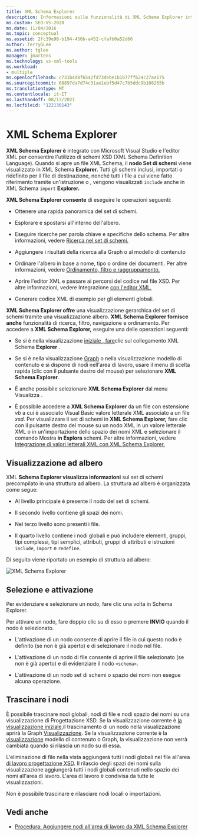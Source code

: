 ```yaml
---
title: XML Schema Explorer
description: Informazioni sulle funzionalità di XML Schema Explorer integrate con Visual Studio e l'editor XML.
ms.custom: SEO-VS-2020
ms.date: 11/04/2016
ms.topic: conceptual
ms.assetid: 2fc39e98-b194-456b-a452-cfafb0a52d66
author: TerryGLee
ms.author: tglee
manager: jmartens
ms.technology: vs-xml-tools
ms.workload:
- multiple
ms.openlocfilehash: c731b4d8f6542fd73debe1b1b77ff624c27aa175
ms.sourcegitcommit: 68897da7d74c31ae1ebf5d47c7b5ddc9b108265b
ms.translationtype: MT
ms.contentlocale: it-IT
ms.lasthandoff: 08/13/2021
ms.locfileid: "122130143"
---
```

# <a name="xml-schema-explorer"></a>XML Schema Explorer

**XML Schema Explorer è** integrato con Microsoft Visual Studio e l'editor XML per consentire l'utilizzo di schemi XSD (XML Schema Definition Language). Quando si apre un file XML Schema, il **nodo Set di schemi** viene visualizzato in XML Schema **Explorer.** Tutti gli schemi inclusi, importati o ridefinito per il file di destinazione, nonché tutti i file a cui viene fatto riferimento tramite un'istruzione o , vengono visualizzati `include` anche in XML Schema `import` **Explorer.**

**XML Schema Explorer consente** di eseguire le operazioni seguenti:

- Ottenere una rapida panoramica del set di schemi.

- Esplorare e spostarsi all'interno dell'albero.

- Eseguire ricerche per parola chiave e specifiche dello schema. Per altre informazioni, vedere [Ricerca nel set di schemi.](../xml-tools/searching-the-schema-set.md)

- Aggiungere i risultati della ricerca alla Graph o al modello di contenuto

- Ordinare l'albero in base a nome, tipo o ordine dei documenti. Per altre informazioni, vedere [Ordinamento, filtro e raggruppamento.](../xml-tools/sorting-filtering-and-grouping-xml-schema-explorer.md)

- Aprire l'editor XML e passare ai percorsi del codice nel file XSD. Per altre informazioni, vedere Integrazione [con l'editor XML.](../xml-tools/integration-with-xml-editor.md)

- Generare codice XML di esempio per gli elementi globali.

**XML Schema Explorer offre** una visualizzazione gerarchica del set di schemi tramite una visualizzazione albero. **XML Schema Explorer fornisce anche** funzionalità di ricerca, filtro, navigazione e ordinamento. Per accedere a **XML Schema Explorer,** eseguire una delle operazioni seguenti:

- Se si è nella visualizzazione [iniziale , fare](../xml-tools/start-view.md)clic sul collegamento XML Schema **Explorer** .

- Se si è nella visualizzazione [Graph](../xml-tools/graph-view.md) [](../xml-tools/content-model-view.md) o nella visualizzazione modello di contenuto e si dispone di nodi nell'area di lavoro, usare il menu di scelta rapida (clic con il pulsante destro del mouse) per selezionare **XML Schema Explorer.**

- È anche possibile selezionare **XML Schema Explorer** dal menu Visualizza . 

- È possibile accedere a **XML Schema Explorer** da un file con estensione *vb* a cui è associato Visual Basic valore letterale XML associato a un file *xsd.* Per visualizzare il set di schemi in **XML Schema Explorer,** fare clic con il pulsante destro del mouse su un nodo XML in un valore letterale XML o in un'importazione dello spazio dei nomi XML e selezionare il comando Mostra **in Esplora** schemi. Per altre informazioni, vedere [Integrazione di valori letterali XML con XML Schema Explorer.](../xml-tools/integration-of-xml-literals-with-xml-schema-explorer.md)

## <a name="tree-view"></a>Visualizzazione ad albero
XML **Schema Explorer visualizza informazioni** sul set di schemi precompilato in una struttura ad albero. La struttura ad albero è organizzata come segue:

- Al livello principale è presente il nodo del set di schemi.

- Il secondo livello contiene gli spazi dei nomi.

- Nel terzo livello sono presenti i file.

- Il quarto livello contiene i nodi globali e può includere elementi, gruppi, tipi complessi, tipi semplici, attributi, gruppi di attributi e istruzioni `include`, `import` e `redefine`.

Di seguito viene riportato un esempio di struttura ad albero:

![XML Schema Explorer](../xml-tools/media/xmlschemaexplorer.gif)

## <a name="selection-and-activation"></a>Selezione e attivazione
Per evidenziare e selezionare un nodo, fare clic una volta in Schema Explorer.

Per attivare un nodo, fare doppio clic su di esso o premere **INVIO** quando il nodo è selezionato.

- L'attivazione di un nodo consente di aprire il file in cui questo nodo è definito (se non è già aperto) e di selezionare il nodo nel file.

- L'attivazione di un nodo di file consente di aprire il file selezionato (se non è già aperto) e di evidenziare il nodo `<schema>`.

- L'attivazione di un nodo set di schemi o spazio dei nomi non esegue alcuna operazione.

## <a name="drag-and-drop-nodes"></a>Trascinare i nodi
È possibile trascinare nodi globali, nodi di file e nodi spazio dei nomi su una visualizzazione di Progettazione XSD. Se la visualizzazione corrente è [la visualizzazione iniziale,](../xml-tools/start-view.md)il trascinamento di un nodo nella visualizzazione aprirà la Graph [Visualizzazione](../xml-tools/graph-view.md). Se la visualizzazione corrente è la [visualizzazione](../xml-tools/content-model-view.md) modello di contenuto o Graph, la visualizzazione non verrà cambiata quando si rilascia un nodo su di essa.

L'eliminazione di file nella vista aggiungerà tutti i nodi globali nel file all'area [di lavoro progettazione XSD](../xml-tools/xml-schema-designer-workspace.md). Il rilascio degli spazi dei nomi sulla visualizzazione aggiungerà tutti i nodi globali contenuti nello spazio dei nomi all'area di lavoro. L'area di lavoro è condivisa da tutte le visualizzazioni.

 Non è possibile trascinare e rilasciare nodi locali o importazioni.

## <a name="see-also"></a>Vedi anche

- [Procedura: Aggiungere nodi all'area di lavoro da XML Schema Explorer](../xml-tools/how-to-add-nodes-to-the-workspace-from-the-xml-schema-explorer.md)
